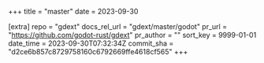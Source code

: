 +++
title = "master"
date = 2023-09-30

[extra]
repo = "gdext"
docs_rel_url = "gdext/master/godot"
pr_url = "https://github.com/godot-rust/gdext"
pr_author = ""
sort_key = 9999-01-01
date_time = 2023-09-30T07:32:34Z
commit_sha = "d2ce6b857c8729758160c6792669ffe4618cf565"
+++


